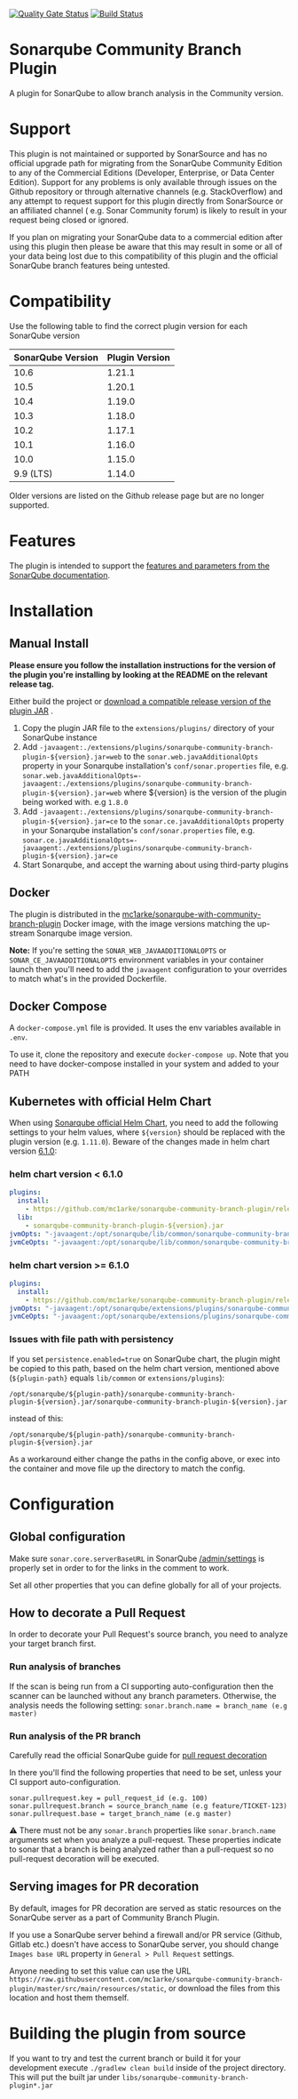 [![Quality Gate Status](https://sonarcloud.io/api/project_badges/measure?project=mc1arke_sonarqube-community-branch-plugin&metric=alert_status)](https://sonarcloud.io/dashboard?id=mc1arke_sonarqube-community-branch-plugin)
[![Build Status](https://img.shields.io/github/actions/workflow/status/mc1arke/sonarqube-community-branch-plugin/.github/workflows/build.yml?branch=master&logo=github)](https://github.com/mc1arke/sonarqube-community-branch-plugin?workflow=build)

# Sonarqube Community Branch Plugin

A plugin for SonarQube to allow branch analysis in the Community version.

# Support

This plugin is not maintained or supported by SonarSource and has no official upgrade path for migrating from the
SonarQube Community Edition to any of the Commercial Editions (Developer, Enterprise, or Data Center Edition). Support
for any problems is only available through issues on the Github repository or through alternative channels (e.g.
StackOverflow) and any attempt to request support for this plugin directly from SonarSource or an affiliated channel (
e.g. Sonar Community forum) is likely to result in your request being closed or ignored.

If you plan on migrating your SonarQube data to a commercial edition after using this plugin then please be aware that
this may result in some or all of your data being lost due to this compatibility of this plugin and the official
SonarQube branch features being untested.

# Compatibility

Use the following table to find the correct plugin version for each SonarQube version

SonarQube Version | Plugin Version
------------------|---------------
10.6              | 1.21.1
10.5              | 1.20.1
10.4              | 1.19.0
10.3              | 1.18.0
10.2              | 1.17.1
10.1              | 1.16.0
10.0              | 1.15.0
9.9 (LTS)         | 1.14.0

Older versions are listed on the Github release page but are no longer supported.

# Features

The plugin is intended to support the
[features and parameters from the SonarQube documentation](https://docs.sonarqube.org/latest/branches/overview/).

# Installation

## Manual Install

__Please ensure you follow the installation instructions for the version of the plugin you're installing by looking at
the README on the relevant release tag.__

Either build the project
or [download a compatible release version of the plugin JAR](https://github.com/mc1arke/sonarqube-community-branch-plugin/releases)
.

1. Copy the plugin JAR file to the `extensions/plugins/` directory of your SonarQube instance
2. Add `-javaagent:./extensions/plugins/sonarqube-community-branch-plugin-${version}.jar=web` to
   the `sonar.web.javaAdditionalOpts` property in your Sonarqube installation's `conf/sonar.properties` file,
   e.g. `sonar.web.javaAdditionalOpts=-javaagent:./extensions/plugins/sonarqube-community-branch-plugin-${version}.jar=web`
   where ${version} is the version of the plugin being worked with. e.g `1.8.0`
3. Add `-javaagent:./extensions/plugins/sonarqube-community-branch-plugin-${version}.jar=ce` to
   the `sonar.ce.javaAdditionalOpts` property in your Sonarqube installation's `conf/sonar.properties` file,
   e.g. `sonar.ce.javaAdditionalOpts=-javaagent:./extensions/plugins/sonarqube-community-branch-plugin-${version}.jar=ce`
4. Start Sonarqube, and accept the warning about using third-party plugins

## Docker

The plugin is distributed in
the [mc1arke/sonarqube-with-community-branch-plugin](https://hub.docker.com/r/mc1arke/sonarqube-with-community-branch-plugin)
Docker image, with the image versions matching the up-stream Sonarqube image version.

__Note:__ If you're setting the `SONAR_WEB_JAVAADDITIONALOPTS` or `SONAR_CE_JAVAADDITIONALOPTS` environment variables in
your container launch then you'll need to add the `javaagent` configuration to your overrides to match what's in the
provided Dockerfile.

## Docker Compose

A `docker-compose.yml` file is provided.
It uses the env variables available in `.env`.

To use it, clone the repository and execute `docker-compose up`. Note that you need to have docker-compose installed in your system and added to your PATH

## Kubernetes with official Helm Chart

When using
[Sonarqube official Helm Chart](https://github.com/SonarSource/helm-chart-sonarqube/tree/master/charts/sonarqube),
you need to add the following settings to your helm values, where `${version}` should be replaced with the plugin
version (e.g. `1.11.0`). Beware of the changes made in helm chart version [6.1.0](https://github.com/SonarSource/helm-chart-sonarqube/blob/master/charts/sonarqube/CHANGELOG.md#610):

### helm chart version < 6.1.0

```yaml
plugins:
  install:
    - https://github.com/mc1arke/sonarqube-community-branch-plugin/releases/download/${version}/sonarqube-community-branch-plugin-${version}.jar
  lib:
    - sonarqube-community-branch-plugin-${version}.jar
jvmOpts: "-javaagent:/opt/sonarqube/lib/common/sonarqube-community-branch-plugin-${version}.jar=web"
jvmCeOpts: "-javaagent:/opt/sonarqube/lib/common/sonarqube-community-branch-plugin-${version}.jar=ce"
```

### helm chart version >= 6.1.0

```yaml
plugins:
  install:
    - https://github.com/mc1arke/sonarqube-community-branch-plugin/releases/download/${version}/sonarqube-community-branch-plugin-${version}.jar
jvmOpts: "-javaagent:/opt/sonarqube/extensions/plugins/sonarqube-community-branch-plugin-${version}.jar=web"
jvmCeOpts: "-javaagent:/opt/sonarqube/extensions/plugins/sonarqube-community-branch-plugin-${version}.jar=ce"
```

### Issues with file path with persistency

If you set `persistence.enabled=true` on SonarQube chart, the plugin might be copied to this path, based on the helm chart version, mentioned above (`${plugin-path}` equals `lib/common` or `extensions/plugins`):

```
/opt/sonarqube/${plugin-path}/sonarqube-community-branch-plugin-${version}.jar/sonarqube-community-branch-plugin-${version}.jar
```

instead of this:

```
/opt/sonarqube/${plugin-path}/sonarqube-community-branch-plugin-${version}.jar
```

As a workaround either change the paths in the config above, or exec into the container and move file up the directory
to match the config.

# Configuration

## Global configuration

Make sure `sonar.core.serverBaseURL` in SonarQube [/admin/settings](http://localhost:9000/admin/settings) is properly
set in order to for the links in the comment to work.

Set all other properties that you can define globally for all of your projects.

## How to decorate a Pull Request

In order to decorate your Pull Request's source branch, you need to analyze your target branch first.

### Run analysis of branches

If the scan is being run from a CI supporting auto-configuration then the scanner can be launched without any branch
parameters. Otherwise, the analysis needs the following setting:
`sonar.branch.name = branch_name (e.g master)`

### Run analysis of the PR branch

Carefully read the official SonarQube guide
for [pull request decoration](https://docs.sonarqube.org/latest/analysis/pull-request/)

In there you'll find the following properties that need to be set, unless your CI support auto-configuration.

```
sonar.pullrequest.key = pull_request_id (e.g. 100)
sonar.pullrequest.branch = source_branch_name (e.g feature/TICKET-123)
sonar.pullrequest.base = target_branch_name (e.g master)
```

:warning: There must not be any `sonar.branch` properties like `sonar.branch.name` arguments set when you analyze a
pull-request. These properties indicate to sonar that a branch is being analyzed rather than a pull-request so no
pull-request decoration will be executed.

## Serving images for PR decoration

By default, images for PR decoration are served as static resources on the SonarQube server as a part of Community
Branch Plugin.

If you use a SonarQube server behind a firewall and/or PR service (Github, Gitlab etc.) doesn't have access to SonarQube
server, you should change `Images base URL` property in `General > Pull Request` settings.

Anyone needing to set this value can use the
URL `https://raw.githubusercontent.com/mc1arke/sonarqube-community-branch-plugin/master/src/main/resources/static`, or
download the files from this location and host them themself.

# Building the plugin from source

If you want to try and test the current branch or build it for your development execute `./gradlew clean build`
inside of the project directory. This will put the built jar under `libs/sonarqube-community-branch-plugin*.jar`
